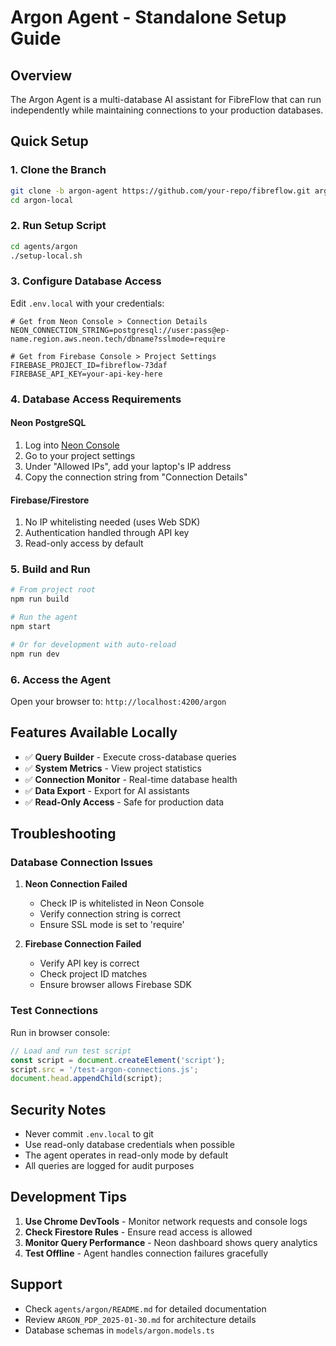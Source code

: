 # Argon Agent - Standalone Setup Guide

## Overview
The Argon Agent is a multi-database AI assistant for FibreFlow that can run independently while maintaining connections to your production databases.

## Quick Setup

### 1. Clone the Branch
```bash
git clone -b argon-agent https://github.com/your-repo/fibreflow.git argon-local
cd argon-local
```

### 2. Run Setup Script
```bash
cd agents/argon
./setup-local.sh
```

### 3. Configure Database Access

Edit `.env.local` with your credentials:

```env
# Get from Neon Console > Connection Details
NEON_CONNECTION_STRING=postgresql://user:pass@ep-name.region.aws.neon.tech/dbname?sslmode=require

# Get from Firebase Console > Project Settings
FIREBASE_PROJECT_ID=fibreflow-73daf
FIREBASE_API_KEY=your-api-key-here
```

### 4. Database Access Requirements

#### Neon PostgreSQL
1. Log into [Neon Console](https://console.neon.tech)
2. Go to your project settings
3. Under "Allowed IPs", add your laptop's IP address
4. Copy the connection string from "Connection Details"

#### Firebase/Firestore
1. No IP whitelisting needed (uses Web SDK)
2. Authentication handled through API key
3. Read-only access by default

### 5. Build and Run

```bash
# From project root
npm run build

# Run the agent
npm start

# Or for development with auto-reload
npm run dev
```

### 6. Access the Agent

Open your browser to: `http://localhost:4200/argon`

## Features Available Locally

- ✅ **Query Builder** - Execute cross-database queries
- ✅ **System Metrics** - View project statistics
- ✅ **Connection Monitor** - Real-time database health
- ✅ **Data Export** - Export for AI assistants
- ✅ **Read-Only Access** - Safe for production data

## Troubleshooting

### Database Connection Issues

1. **Neon Connection Failed**
   - Check IP is whitelisted in Neon Console
   - Verify connection string is correct
   - Ensure SSL mode is set to 'require'

2. **Firebase Connection Failed**
   - Verify API key is correct
   - Check project ID matches
   - Ensure browser allows Firebase SDK

### Test Connections

Run in browser console:
```javascript
// Load and run test script
const script = document.createElement('script');
script.src = '/test-argon-connections.js';
document.head.appendChild(script);
```

## Security Notes

- Never commit `.env.local` to git
- Use read-only database credentials when possible
- The agent operates in read-only mode by default
- All queries are logged for audit purposes

## Development Tips

1. **Use Chrome DevTools** - Monitor network requests and console logs
2. **Check Firestore Rules** - Ensure read access is allowed
3. **Monitor Query Performance** - Neon dashboard shows query analytics
4. **Test Offline** - Agent handles connection failures gracefully

## Support

- Check `agents/argon/README.md` for detailed documentation
- Review `ARGON_PDP_2025-01-30.md` for architecture details
- Database schemas in `models/argon.models.ts`